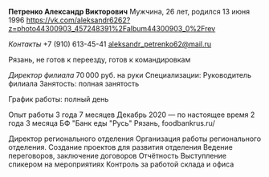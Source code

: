 **Петренко Александр Викторович**
Мужчина, 26 лет, родился 13 июня 1996
https://vk.com/aleksandr6262?z=photo44300903_457248391%2Falbum44300903_0%2Frev

*Контакты*
 +7 (910) 613-45-41
aleksandr_petrenko62@mail.ru

Рязань, не готов к переезду, готов к командировкам


*Директор филиала*
70 000 руб. на руки
Специализации:
Руководитель филиала
Занятость: полная занятость

График работы: полный день

Опыт работы 3 года 7 месяцев
Декабрь 2020 — по настоящее время
2 года 3 месяца
БФ "Банк еды "Русь"
Рязань, foodbankrus.ru/


Директор регионального отделения
Организация работы регионального отделения.
Создание проектов для развития отделения
Ведение переговоров, заключение договоров
Отчётность
Выступление спикером на мероприятиях
Контроль за работой склада и офиса
